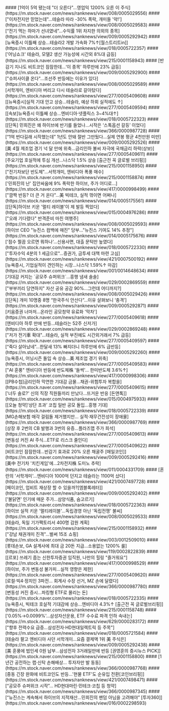 <head><meta charset="utf-8"><title>Vers : 20240424_0730 </title></head>
#### [1억이 5억 됐는데 "더 오른다"…영업익 1200% 오른 이 주식](https://m.stock.naver.com/news/ranknews/view/008/0005029556)
#### ["이차전지만 믿었는데"…테슬라 따라 -30% 폭락, 개미들 '악!'](https://m.stock.naver.com/news/ranknews/view/008/0005029583)
#### [“전기 먹는 하마가 선녀였네”...수익률 1위 차지한 의외의 종목](https://m.stock.naver.com/news/ranknews/view/009/0005292942)
#### [뉴욕증시 이틀째 상승…테슬라2 개발 가속화 7%↑[월스트리트in]](https://m.stock.naver.com/news/ranknews/view/018/0005722357)
#### ['어닝쇼크' 테슬라, 모델2 생산 가능성에 시간외 8%대 급등](https://m.stock.naver.com/news/ranknews/view/215/0001158943)
#### [반감기 지나도 비트코인 잠잠한데…‘이 종목’ 하루만에 23% 급등](https://m.stock.naver.com/news/ranknews/view/009/0005292900)
#### ["슈퍼사이클 온다"…조선주 반등에는 이유가 있다](https://m.stock.naver.com/news/ranknews/view/008/0005029589)
#### [서학개미, 엔비디아 버리고 다시 테슬라로 갈아탔다](https://m.stock.naver.com/news/ranknews/view/277/0005409608)
#### [[뉴욕증시]실적 기대 안고 상승…테슬라, 예상 하회 실적에도 ↑](https://m.stock.naver.com/news/ranknews/view/277/0005409594)
#### [[속보]뉴욕증시 이틀째 상승…엔비디아·넷플릭스 3~4%대↑](https://m.stock.naver.com/news/ranknews/view/018/0005722323)
#### [[단독] 민희진은 왜 하이브에 반기를 들었나…시작은 ‘스톡옵션 갈등’ 이었다](https://m.stock.naver.com/news/ranknews/view/366/0000987728)
#### [“1억 번다길래 시작했는데” 1년도 안돼 절반 그만뒀다…실제 연봉 평균 4천만원 미만](https://m.stock.naver.com/news/ranknews/view/009/0005292526)
#### [美 4월 제조업 경기 넉 달 만에 위축…금리인하 불씨 자극에 국채금리 하락(상보)](https://m.stock.naver.com/news/ranknews/view/277/0005409611)
#### [주요기업 호실적에 투심 개선...나스닥 1.5% 상승 [출근전 꼭 글로벌 브리핑]](https://m.stock.naver.com/news/ranknews/view/215/0001158950)
#### ["전기차보단 반도체"…서학개미, 엔비디아 폭풍 매수](https://m.stock.naver.com/news/ranknews/view/215/0001158874)
#### ['민희진의 난' 집안싸움에 9% 폭락한 하이브, 주가 어디로…](https://m.stock.naver.com/news/ranknews/view/417/0000998499)
#### ["깜짝 반등? 더 큰 거 온다"...美 빅테크, 실적 꺾이면 어쩌나](https://m.stock.naver.com/news/ranknews/view/014/0005175561)
#### [[단독]하이브 키운 '멀티 레이블'이 제 발등 찍었다](https://m.stock.naver.com/news/ranknews/view/015/0004976286)
#### ["오래 기다렸다" 반격준비 마친 여행주](https://m.stock.naver.com/news/ranknews/view/008/0005029593)
#### [하이브 CEO "뉴진스 컴백에 매진" 당부..."뉴진스 기여도 14% 추정"](https://m.stock.naver.com/news/ranknews/view/014/0005175676)
#### ['점수 찔끔 오르면 뭐하나'…신용사면, 대출 문턱만 높였다](https://m.stock.naver.com/news/ranknews/view/018/0005722330)
#### ["투자수익 4분의 1 세금으로"…증권가, 금투세 대책 마련 고심](https://m.stock.naver.com/news/ranknews/view/421/0007500192)
#### [뉴욕증시, 기업실적이 견인하는 시장…나스닥 1.59%↑ 마감](https://m.stock.naver.com/news/ranknews/view/001/0014648634)
#### [기대감 커지는 `공모주 슈퍼위크`…흥행 냄새 솔솔](https://m.stock.naver.com/news/ranknews/view/029/0002869559)
#### ["부부끼리 당연하지" 자산 공유 공감 90%…그런데 어디까지?](https://m.stock.naver.com/news/ranknews/view/008/0005029426)
#### [[단독] 개미 10명중 8명 “한국주식 안산다”...이유 살펴보니 ‘충격’](https://m.stock.naver.com/news/ranknews/view/009/0005292871)
#### [키움증권 너마저…온라인 공모청약 유료화 '막차'](https://m.stock.naver.com/news/ranknews/view/277/0005409618)
#### [엔비디아 하루 만에 반등…테슬라는 52주 신저가](https://m.stock.naver.com/news/ranknews/view/029/0002869248)
#### ["저가 전기車 확대"…테슬라, 실적 부진에도 시간외거래서 7% 급등](https://m.stock.naver.com/news/ranknews/view/277/0005409597)
#### [“죽다 살아났네”...한달새 13% 빠지더니 하루만에 6% 급반등](https://m.stock.naver.com/news/ranknews/view/009/0005292260)
#### [뉴욕증시, 어닝시즌 돌입 속 상승…美 제조업 경기 위축](https://m.stock.naver.com/news/ranknews/view/277/0005409583)
#### ["AI 훈풍" 엔비디아 반등에 반도체株 '들썩'… 한미반도체 3.6%↑](https://m.stock.naver.com/news/ranknews/view/417/0000998306)
#### [[PB수첩]금리인하 막연한 기대감 금물…채권-위험투자 복합을](https://m.stock.naver.com/news/ranknews/view/277/0005409615)
#### ['너두 솔로?' 신의 직장 직원들끼리 만났다…뜨거운 반응 [돈앤톡]](https://m.stock.naver.com/news/ranknews/view/015/0004975933)
#### [[오늘 청약]‘상단 초과’ 코칩 일반 공모 돌입…흥행 기대](https://m.stock.naver.com/news/ranknews/view/018/0005722339)
#### [MG손해보험 매각 걸림돌 제거했지만… 실적·재무건전성이 장애물](https://m.stock.naver.com/news/ranknews/view/366/0000987769)
#### [상장 후 2번의 CB 발행과 3번의 유증…플라즈맵 주가 희석](https://m.stock.naver.com/news/ranknews/view/277/0005409613)
#### [변동성 커진 AI 주식…ETF로 리스크 줄인다](https://m.stock.naver.com/news/ranknews/view/277/0005409622)
#### [비트코인 잠잠한데...반감기 효과로 20% 오른 채굴주 [매일코인]](https://m.stock.naver.com/news/ranknews/view/009/0005292416)
#### [美中 전기차 '치킨게임'에…2차전지株 도미노 추락](https://m.stock.naver.com/news/ranknews/view/011/0004331709)
#### [혼란의 '서학개미'…엔비디아 1000억 던지고 테슬라는 1100억 샀다](https://m.stock.naver.com/news/ranknews/view/421/0007497728)
#### [페이코인, 업비트 재상장 할 수 있을까?[엠블록레터]](https://m.stock.naver.com/news/ranknews/view/009/0005292402)
#### ['불닭면' 인기에 매운 주가…삼양식품, 숨고르기](https://m.stock.naver.com/news/ranknews/view/018/0005722363)
#### [하이브 실적 키운 '멀티레이블'…독립경영 아닌 '독립전쟁' 불씨](https://m.stock.naver.com/news/ranknews/view/008/0005029533)
#### [테슬라, 독일 기가팩토리서 400명 감원 계획](https://m.stock.naver.com/news/ranknews/view/215/0001158932)
#### ["강남 채권개미 진격"…벌써 15조 쇼핑](https://m.stock.naver.com/news/ranknews/view/003/0012509010)
#### [롯데손보, GA 설계사에 최대 금 20돈 지급…소용없는 1200% 룰](https://m.stock.naver.com/news/ranknews/view/119/0002822839)
#### [[르포] 쓰레기 줍는 신한투자증권 임직원, 나만의 힐링 "즐거워요"](https://m.stock.naver.com/news/ranknews/view/417/0000998529)
#### [하이브, 주가 변동성 불가피…실적 영향은 제한](https://m.stock.naver.com/news/ranknews/view/277/0005409620)
#### [로컬·빅4·정치인 3파전… 회계사 수장 선거, MZ 손에 달렸다](https://m.stock.naver.com/news/ranknews/view/366/0000987780)
#### [변동성 커진 증시…파킹형 ETF로 몰리는 돈](https://m.stock.naver.com/news/ranknews/view/018/0005722335)
#### [뉴욕증시, 빅테크 호실적 기대감에 상승...엔비디아 4.3%↑ [출근전 꼭 글로벌브리핑]](https://m.stock.naver.com/news/ranknews/view/215/0001158748)
#### ['0.05%→0.0099%'…삼성자산운용, ETF 수수료 파격 인하 속내는](https://m.stock.naver.com/news/ranknews/view/629/0000283172)
#### ["향후 전력수요 급증…삼성전자·HD현대일렉트릭 등 주목"](https://m.stock.naver.com/news/ranknews/view/018/0005721584)
#### [테슬라 팔고 엔비디아 사던 서학개미…요즘 결제액 1위 美 주식은](https://m.stock.naver.com/news/ranknews/view/009/0005292438)
#### [美 훈풍에 법인세 0원 납부...삼성전자 3거래일만에 반등 [권영훈의 증시뉴스 PICK]](https://m.stock.naver.com/news/ranknews/view/215/0001158800)
#### [1년간 공전하는 랩·신탁 손해배상… 투자자만 발 동동](https://m.stock.naver.com/news/ranknews/view/366/0000987768)
#### [중동 긴장 완화에 비트코인도 반등…'현물 ETF'도 순유입 전환[코인브리핑]](https://m.stock.naver.com/news/ranknews/view/421/0007498471)
#### [“공모주 슈퍼위크 시작”... HD현대마린·민테크·코칩 등 청약](https://m.stock.naver.com/news/ranknews/view/366/0000987345)
#### [“뉴진스는 계속해서 하이브의 지적재산…민희진의 팬덤 아님을 고려해야” [투자360]](https://m.stock.naver.com/news/ranknews/view/016/0002298593)
